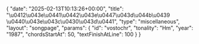 {
    "date": "2025-02-13T10:13:26+00:00",
    "title": "\u0412\u043e\u0441\u0442\u043e\u0447\u043d\u044b\u0439 \u0440\u043e\u043c\u0430\u043d\u0441",
    "type": "miscellaneous",
    "layout": "songpage",
    "params": {
        "id": "vostochr",
        "tonality": "Hm",
        "year": "1987",
        "chordsStartAt": 50,
        "textFinishAtLine": 100
    }
}
